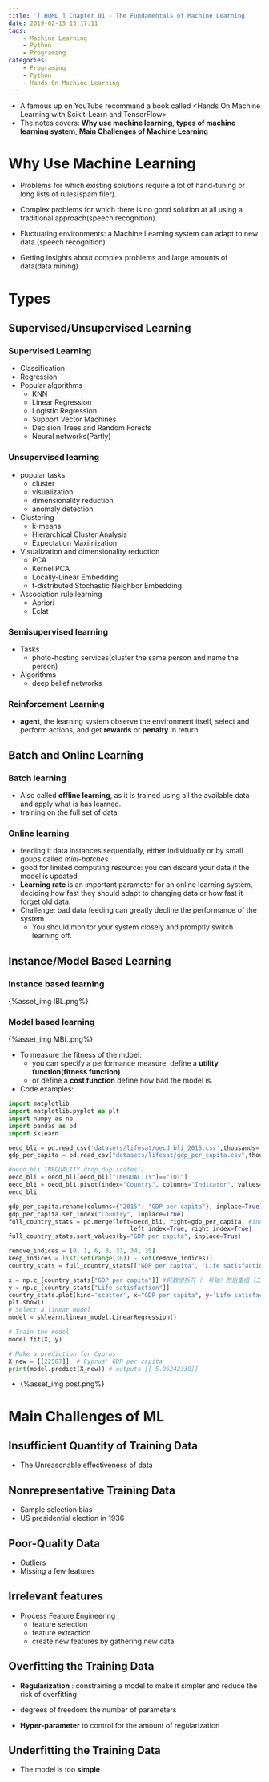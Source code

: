 ```yaml
---
title: '[ HOML ] Chapter 01 - The Fundamentals of Machine Learning'
date: 2019-02-15 15:17:11
tags:
	- Machine Learning
	- Python
	- Programing
categories:
	- Programing
	- Python
	- Hands On Machine Learning
---
```


- A famous up on YouTube recommand a book called \<Hands On Machine Learning with Scikit-Learn and TensorFlow\>
- The notes covers: **Why use machine learning**, **types of machine learning system**, **Main Challenges of Machine Learning**

<!--more-->

 # Why Use Machine Learning

- Problems for which  existing solutions require a lot of hand-tuning or long lists of rules(spam filer).
- Complex problems for which there is no good solution at all using a traditional approach(speech recognition).

- Fluctuating environments: a Machine Learning system can adapt to new data.(speech recognition)
- Getting insights about complex problems and large amounts of data(data mining)

# Types

## Supervised/Unsupervised Learning

### Supervised Learning

- Classification
- Regression
- Popular algorithms
  - KNN
  - Linear Regression
  - Logistic Regression
  - Support Vector Machines
  - Decision Trees and Random Forests
  - Neural networks(Partly)

### Unsupervised learning

- popular tasks:
  - cluster
  - visualization
  - dimensionality reduction
  - anomaly detection
- Clustering
  - k-means
  - Hierarchical Cluster Analysis
  - Expectation Maximization
- Visualization and dimensionality reduction
  - PCA
  - Kernel PCA
  - Locally-Linear Embedding
  - t-distributed Stochastic Neighbor Embedding
- Association rule learning
  - Apriori
  - Eclat

### Semisupervised learning

- Tasks
  - photo-hosting services(cluster the same person and name the person)
- Algorithms
  - deep belief networks

### Reinforcement Learning

- **agent**, the learning system observe the environment itself, select and perform actions, and get **rewards** or  **penalty**  in return.

## Batch and Online Learning

### Batch learning

- Also called **offline learning**, as it is trained using all the available data and apply what is has learned.
- training on the full set of data

### Online  learning

- feeding it data instances sequentially, either individually or by small goups called *mini-batches*
- good for limited computing resource: you can discard your data if the model is updated
- **Learning rate** is an important parameter for an online learning system, deciding how fast they should adapt to changing data or how fast it forget old data.
- Challenge: bad data feeding can greatly decline the performance of the system
  - You should monitor your system closely and promptly switch learning off.

## Instance/Model Based Learning

### Instance based learning

{%asset_img IBL.png%}

### Model based learning

{%asset_img MBL.png%}

- To measure the fitness of the mdoel:
  - you can specify a performance measure. define a **utility function(fitness function)**
  - or define a **cost function** define how bad the model is.
- Code examples:

```python
import matplotlib
import matplotlib.pyplot as plt
import numpy as np
import pandas as pd
import sklearn

oecd_bli = pd.read_csv('datasets/lifesat/oecd_bli_2015.csv',thousands=',')
gdp_per_capita = pd.read_csv("datasets/lifesat/gdp_per_capita.csv",thousands=',',delimiter='\t',encoding='latin1',na_values='n/a')

#oecd_bli.INEQUALITY.drop_duplicates()
oecd_bli = oecd_bli[oecd_bli["INEQUALITY"]=="TOT"]
oecd_bli = oecd_bli.pivot(index="Country", columns="Indicator", values="Value")
oecd_bli

gdp_per_capita.rename(columns={"2015": "GDP per capita"}, inplace=True) #把原本叫2015的列重命名为gdp...
gdp_per_capita.set_index("Country", inplace=True)
full_country_stats = pd.merge(left=oecd_bli, right=gdp_per_capita, #index=True 使用index作为合并的公共键
                                  left_index=True, right_index=True)
full_country_stats.sort_values(by="GDP per capita", inplace=True)

remove_indices = [0, 1, 6, 8, 33, 34, 35]
keep_indices = list(set(range(36)) - set(remove_indices))
country_stats = full_country_stats[["GDP per capita", 'Life satisfaction']].iloc[keep_indices]

x = np.c_[country_stats["GDP per capita"]] #将数组拆开（一号轴）然后重组（二号轴）‘
y = np.c_[country_stats["Life satisfaction"]]
country_stats.plot(kind='scatter', x="GDP per capita", y='Life satisfaction')
plt.show()
# Select a linear model
model = sklearn.linear_model.LinearRegression()

# Train the model
model.fit(X, y)

# Make a prediction for Cyprus
X_new = [[22587]]  # Cyprus' GDP per capita
print(model.predict(X_new)) # outputs [[ 5.96242338]]
```

- {%asset_img post.png%}



# Main Challenges of ML

## Insufficient Quantity of Training Data

- The Unreasonable effectiveness of data

## Nonrepresentative Training Data

- Sample selection bias
- US presidential election in 1936

## Poor-Quality Data

- Outliers
- Missing a few features

## Irrelevant features

- Process Feature Engineering
  - feature selection
  - feature extraction
  - create new features by gathering new data

## Overfitting the Training Data

- **Regularization** : constraining a model to make it simpler and reduce the risk of overfitting
- degrees of freedom: the number of parameters

- **Hyper-parameter** to control for the amount of regularization

## Underfitting the Training Data

- The model is too **simple**